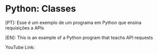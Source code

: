 # Python: Classes

[PT]: Esse é um exemplo de um programa em Python que ensina requisições a APIs

[EN]: This is an example of a Python program that teachs API requests

YouTube Link: 